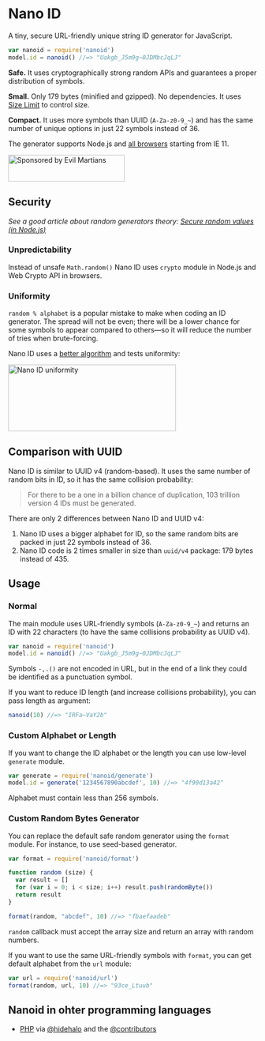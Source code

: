 # Nano ID

A tiny, secure URL-friendly unique string ID generator for JavaScript.

```js
var nanoid = require('nanoid')
model.id = nanoid() //=> "Uakgb_J5m9g~0JDMbcJqLJ"
```

**Safe.** It uses cryptographically strong random APIs
and guarantees a proper distribution of symbols.

**Small.** Only 179 bytes (minified and gzipped). No dependencies.
It uses [Size Limit] to control size.

**Compact.** It uses more symbols than UUID (`A-Za-z0-9_~`)
and has the same number of unique options in just 22 symbols instead of 36.

The generator supports Node.js and [all browsers] starting from IE 11.

[all browsers]: http://caniuse.com/#feat=getrandomvalues
[Size Limit]:   https://github.com/ai/size-limit

<a href="https://evilmartians.com/?utm_source=nanoid">
  <img src="https://evilmartians.com/badges/sponsored-by-evil-martians.svg"
       alt="Sponsored by Evil Martians" width="236" height="54">
</a>

## Security

*See a good article about random generators theory:
[Secure random values (in Node.js)]*

### Unpredictability

Instead of unsafe `Math.random()` Nano ID uses `crypto` module in Node.js
and Web Crypto API in browsers.

### Uniformity

`random % alphabet` is a popular mistake to make when coding an ID generator.
The spread will not be even; there will be a lower chance for some symbols
to appear compared to others—so it will reduce the number of tries
when brute-forcing.

Nano ID uses a [better algorithm] and tests uniformity:

<img src="distribution.png" alt="Nano ID uniformity" width="340" height="135">

[Secure random values (in Node.js)]: https://gist.github.com/joepie91/7105003c3b26e65efcea63f3db82dfba
[better algorithm]: https://github.com/ai/nanoid/blob/master/format.js

## Comparison with UUID

Nano ID is similar to UUID v4 (random-based). It uses the same number
of random bits in ID, so it has the same collision probability:

> For there to be a one in a billion chance of duplication,
> 103 trillion version 4 IDs must be generated.

There are only 2 differences between Nano ID and UUID v4:

1. Nano ID uses a bigger alphabet for ID, so the same random bits
   are packed in just 22 symbols instead of 36.
2. Nano ID code is 2 times smaller in size than `uuid/v4` package:
   179 bytes instead of 435.

## Usage

### Normal

The main module uses URL-friendly symbols (`A-Za-z0-9_~`) and returns an ID
with 22 characters (to have the same collisions probability as UUID v4).

```js
var nanoid = require('nanoid')
model.id = nanoid() //=> "Uakgb_J5m9g~0JDMbcJqLJ"
```

Symbols `-,.()` are not encoded in URL, but in the end of a link
they could be identified as a punctuation symbol.

If you want to reduce ID length (and increase collisions probability),
you can pass length as argument:

```js
nanoid(10) //=> "IRFa~VaY2b"
```

### Custom Alphabet or Length

If you want to change the ID alphabet or the length
you can use low-level `generate` module.

```js
var generate = require('nanoid/generate')
model.id = generate('1234567890abcdef', 10) //=> "4f90d13a42"
```

Alphabet must contain less than 256 symbols.

### Custom Random Bytes Generator

You can replace the default safe random generator using the `format` module.
For instance, to use seed-based generator.

```js
var format = require('nanoid/format')

function random (size) {
  var result = []
  for (var i = 0; i < size; i++) result.push(randomByte())
  return result
}

format(random, "abcdef", 10) //=> "fbaefaadeb"
```

`random` callback must accept the array size and return an array
with random numbers.

If you want to use the same URL-friendly symbols with `format`,
you can get default alphabet from the `url` module:

```js
var url = require('nanoid/url')
format(random, url, 10) //=> "93ce_Ltuub"
```

## Nanoid in ohter programming languages

- [PHP](https://github.com/hidehalo/nanoid-php) via [@hidehalo](https://github.com/hidehalo) and the [@contributors](https://github.com/hidehalo/nanoid-php/graphs/contributors)
